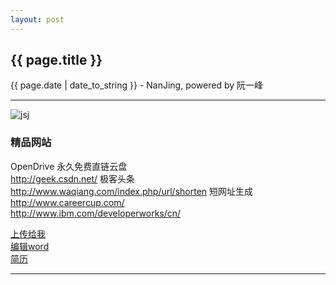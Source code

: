 ```yaml
---
layout: post
---
```


<h2>{{ page.title }}</h2>
<p class='meta'>{{ page.date | date_to_string }} - NanJing,  powered by 阮一峰</p>

----------

![jsj](http://he110jean.opendrive.com/files/MzdfMTQ0MV9UY3k3Qg/sun.png)

### 精品网站 ###
OpenDrive 永久免费直链云盘  
http://geek.csdn.net/ 极客头条  
http://www.waqiang.com/index.php/url/shorten 短网址生成  
http://www.careercup.com/  
http://www.ibm.com/developerworks/cn/

[上传给我](https://www.opendrive.com/folders?MzdfMzAxX3lWUUNr)  
[编辑word](https://he110jean.opendrive.com/files?MzdfMTQzNF9nRmFYSw)  
[简历](http://he110jean.opendrive.com/files/MzdfMjM2Nl9lTXV3SQ/hj-ss-dndx.pdf)  

----------

